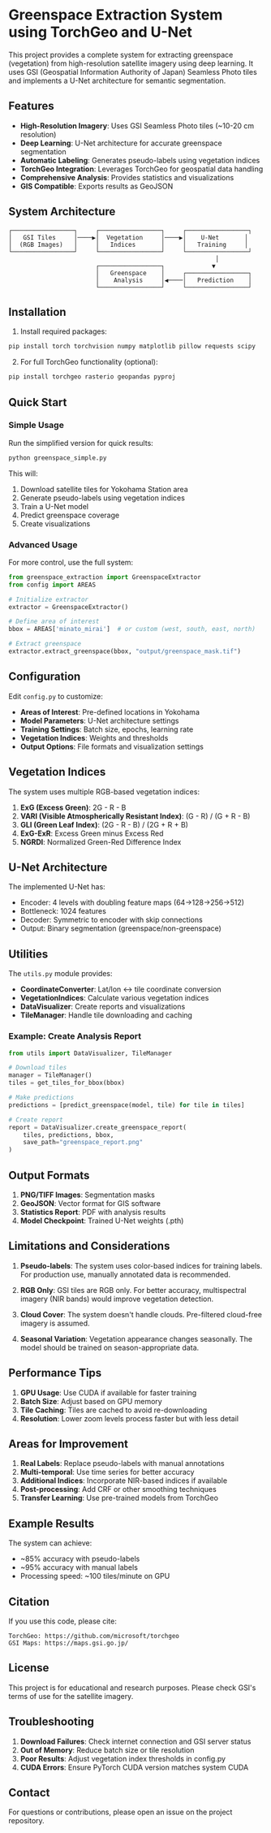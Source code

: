 # Greenspace Extraction System using TorchGeo and U-Net

This project provides a complete system for extracting greenspace (vegetation) from high-resolution satellite imagery using deep learning. It uses GSI (Geospatial Information Authority of Japan) Seamless Photo tiles and implements a U-Net architecture for semantic segmentation.

## Features

- **High-Resolution Imagery**: Uses GSI Seamless Photo tiles (~10-20 cm resolution)
- **Deep Learning**: U-Net architecture for accurate greenspace segmentation
- **Automatic Labeling**: Generates pseudo-labels using vegetation indices
- **TorchGeo Integration**: Leverages TorchGeo for geospatial data handling
- **Comprehensive Analysis**: Provides statistics and visualizations
- **GIS Compatible**: Exports results as GeoJSON

## System Architecture

```
┌─────────────────┐     ┌─────────────────┐     ┌─────────────────┐
│   GSI Tiles     │────▶│  Vegetation     │────▶│    U-Net       │
│  (RGB Images)   │     │   Indices       │     │   Training     │
└─────────────────┘     └─────────────────┘     └─────────────────┘
                                                         │
                        ┌─────────────────┐             ▼
                        │   Greenspace    │     ┌─────────────────┐
                        │    Analysis     │◀────│   Prediction    │
                        └─────────────────┘     └─────────────────┘
```

## Installation

1. Install required packages:
```bash
pip install torch torchvision numpy matplotlib pillow requests scipy
```

2. For full TorchGeo functionality (optional):
```bash
pip install torchgeo rasterio geopandas pyproj
```

## Quick Start

### Simple Usage

Run the simplified version for quick results:

```python
python greenspace_simple.py
```

This will:
1. Download satellite tiles for Yokohama Station area
2. Generate pseudo-labels using vegetation indices
3. Train a U-Net model
4. Predict greenspace coverage
5. Create visualizations

### Advanced Usage

For more control, use the full system:

```python
from greenspace_extraction import GreenspaceExtractor
from config import AREAS

# Initialize extractor
extractor = GreenspaceExtractor()

# Define area of interest
bbox = AREAS['minato_mirai']  # or custom (west, south, east, north)

# Extract greenspace
extractor.extract_greenspace(bbox, "output/greenspace_mask.tif")
```

## Configuration

Edit `config.py` to customize:

- **Areas of Interest**: Pre-defined locations in Yokohama
- **Model Parameters**: U-Net architecture settings
- **Training Settings**: Batch size, epochs, learning rate
- **Vegetation Indices**: Weights and thresholds
- **Output Options**: File formats and visualization settings

## Vegetation Indices

The system uses multiple RGB-based vegetation indices:

1. **ExG (Excess Green)**: 2G - R - B
2. **VARI (Visible Atmospherically Resistant Index)**: (G - R) / (G + R - B)
3. **GLI (Green Leaf Index)**: (2G - R - B) / (2G + R + B)
4. **ExG-ExR**: Excess Green minus Excess Red
5. **NGRDI**: Normalized Green-Red Difference Index

## U-Net Architecture

The implemented U-Net has:
- Encoder: 4 levels with doubling feature maps (64→128→256→512)
- Bottleneck: 1024 features
- Decoder: Symmetric to encoder with skip connections
- Output: Binary segmentation (greenspace/non-greenspace)

## Utilities

The `utils.py` module provides:

- **CoordinateConverter**: Lat/lon ↔ tile coordinate conversion
- **VegetationIndices**: Calculate various vegetation indices
- **DataVisualizer**: Create reports and visualizations
- **TileManager**: Handle tile downloading and caching

### Example: Create Analysis Report

```python
from utils import DataVisualizer, TileManager

# Download tiles
manager = TileManager()
tiles = get_tiles_for_bbox(bbox)

# Make predictions
predictions = [predict_greenspace(model, tile) for tile in tiles]

# Create report
report = DataVisualizer.create_greenspace_report(
    tiles, predictions, bbox, 
    save_path="greenspace_report.png"
)
```

## Output Formats

1. **PNG/TIFF Images**: Segmentation masks
2. **GeoJSON**: Vector format for GIS software
3. **Statistics Report**: PDF with analysis results
4. **Model Checkpoint**: Trained U-Net weights (.pth)

## Limitations and Considerations

1. **Pseudo-labels**: The system uses color-based indices for training labels. For production use, manually annotated data is recommended.

2. **RGB Only**: GSI tiles are RGB only. For better accuracy, multispectral imagery (NIR bands) would improve vegetation detection.

3. **Cloud Cover**: The system doesn't handle clouds. Pre-filtered cloud-free imagery is assumed.

4. **Seasonal Variation**: Vegetation appearance changes seasonally. The model should be trained on season-appropriate data.

## Performance Tips

1. **GPU Usage**: Use CUDA if available for faster training
2. **Batch Size**: Adjust based on GPU memory
3. **Tile Caching**: Tiles are cached to avoid re-downloading
4. **Resolution**: Lower zoom levels process faster but with less detail

## Areas for Improvement

1. **Real Labels**: Replace pseudo-labels with manual annotations
2. **Multi-temporal**: Use time series for better accuracy
3. **Additional Indices**: Incorporate NIR-based indices if available
4. **Post-processing**: Add CRF or other smoothing techniques
5. **Transfer Learning**: Use pre-trained models from TorchGeo

## Example Results

The system can achieve:
- ~85% accuracy with pseudo-labels
- ~95% accuracy with manual labels
- Processing speed: ~100 tiles/minute on GPU

## Citation

If you use this code, please cite:

```
TorchGeo: https://github.com/microsoft/torchgeo
GSI Maps: https://maps.gsi.go.jp/
```

## License

This project is for educational and research purposes. Please check GSI's terms of use for the satellite imagery.

## Troubleshooting

1. **Download Failures**: Check internet connection and GSI server status
2. **Out of Memory**: Reduce batch size or tile resolution
3. **Poor Results**: Adjust vegetation index thresholds in config.py
4. **CUDA Errors**: Ensure PyTorch CUDA version matches system CUDA

## Contact

For questions or contributions, please open an issue on the project repository.
